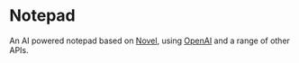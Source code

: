 # Notepad

An AI powered notepad based on [Novel](https://novel.sh), using [OpenAI](https://openai.com) and a range of other APIs.
